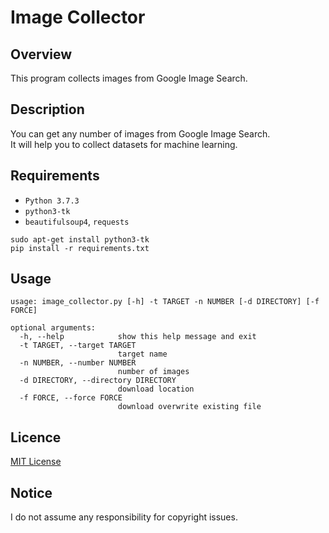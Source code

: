 # Image Collector

## Overview
This program collects images from Google Image Search.

## Description
You can get any number of images from Google Image Search.  
It will help you to collect datasets for machine learning.

## Requirements
- `Python 3.7.3`
- `python3-tk`
- `beautifulsoup4`, `requests`

```
sudo apt-get install python3-tk
pip install -r requirements.txt
```

## Usage
```
usage: image_collector.py [-h] -t TARGET -n NUMBER [-d DIRECTORY] [-f FORCE]

optional arguments:
  -h, --help            show this help message and exit
  -t TARGET, --target TARGET
                        target name
  -n NUMBER, --number NUMBER
                        number of images
  -d DIRECTORY, --directory DIRECTORY
                        download location
  -f FORCE, --force FORCE
                        download overwrite existing file
```

## Licence
[MIT License](./LICENSE)

## Notice
I do not assume any responsibility for copyright issues.
